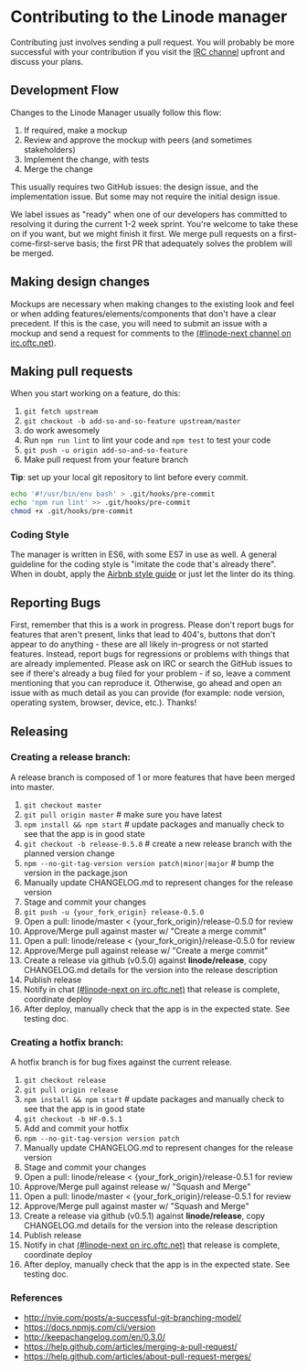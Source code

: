 # Contributing to the Linode manager

Contributing just involves sending a pull request. You will probably be more
successful with your contribution if you visit the [IRC
channel](https://webchat.oftc.net/?channels=linode-next&uio=d4) upfront and discuss
your plans.

## Development Flow

Changes to the Linode Manager usually follow this flow:

1. If required, make a mockup
1. Review and approve the mockup with peers (and sometimes stakeholders)
1. Implement the change, with tests
1. Merge the change

This usually requires two GitHub issues: the design issue, and the
implementation issue. But some may not require the initial design issue.

We label issues as "ready" when one of our developers has committed to
resolving it during the current 1-2 week sprint. You're welcome to take these on
if you want, but we might finish it first. We merge pull requests on a
first-come-first-serve basis; the first PR that adequately solves the problem
will be merged.

## Making design changes

Mockups are necessary when making changes to the existing look and feel or when
adding features/elements/components that don't have a clear precedent. If this
is the case, you will need to submit an issue with a mockup and send a request
for comments to the [(#linode-next channel on irc.oftc.net)](https://webchat.oftc.net/?channels=linode-next&uio=d4).

## Making pull requests

When you start working on a feature, do this:

1. `git fetch upstream`
1. `git checkout -b add-so-and-so-feature upstream/master`
1. do work awesomely
1. Run `npm run lint` to lint your code and `npm test` to test your code
1. `git push -u origin add-so-and-so-feature`
1. Make pull request from your feature branch

**Tip**: set up your local git repository to lint before every commit.

```sh
echo '#!/usr/bin/env bash' > .git/hooks/pre-commit
echo 'npm run lint' >> .git/hooks/pre-commit
chmod +x .git/hooks/pre-commit
```

### Coding Style

The manager is written in ES6, with some ES7 in use as well. A general guideline
for the coding style is "imitate the code that's already there". When in doubt,
apply the [Airbnb style guide](https://github.com/airbnb/javascript) or just let
the linter do its thing.

## Reporting Bugs

First, remember that this is a work in progress. Please don't report bugs for
features that aren't present, links that lead to 404's, buttons that don't
appear to do anything - these are all likely in-progress or not started
features. Instead, report bugs for regressions or problems with things that are
already implemented. Please ask on IRC or search the GitHub issues to see if
there's already a bug filed for your problem - if so, leave a comment
mentioning that you can reproduce it. Otherwise, go ahead and open an issue
with as much detail as you can provide (for example: node version, operating
system, browser, device, etc.). Thanks!

## Releasing
### Creating a release branch:
A release branch is composed of 1 or more features that have been merged into master.

1. `git checkout master`
2. `git pull origin master` # make sure you have latest
3. `npm install && npm start` # update packages and manually check to see that the app is in good state
4. `git checkout -b release-0.5.0` # create a new release branch with the planned version change
5. `npm --no-git-tag-version version patch|minor|major` # bump the version in the package.json
6. Manually update CHANGELOG.md to represent changes for the release version
7. Stage and commit your changes
8. `git push -u {your_fork_origin} release-0.5.0`
9. Open a pull: linode/master < {your_fork_origin}/release-0.5.0 for review
10. Approve/Merge pull against master w/ "Create a merge commit"
11. Open a pull: linode/release < {your_fork_origin}/release-0.5.0 for review
12. Approve/Merge pull against release w/ "Create a merge commit"
13. Create a release via github (v0.5.0) against **linode/release**, copy CHANGELOG.md details for the version into the release description
14. Publish release
15. Notify in chat [(#linode-next on irc.oftc.net)](https://webchat.oftc.net/?channels=linode-next&uio=d4) that release is complete, coordinate deploy
16. After deploy, manually check that the app is in the expected state. See testing doc.

### Creating a hotfix branch:
A hotfix branch is for bug fixes against the current release.

1. `git checkout release`
2. `git pull origin release`
3. `npm install && npm start` # update packages and manually check to see that the app is in good state
4. `git checkout -b HF-0.5.1`
5. Add and commit your hotfix
6. `npm --no-git-tag-version version patch`
7. Manually update CHANGELOG.md to represent changes for the release version
8. Stage and commit your changes
9. Open a pull: linode/release < {your_fork_origin}/release-0.5.1 for review
10. Approve/Merge pull against release w/ "Squash and Merge"
11. Open a pull: linode/master < {your_fork_origin}/release-0.5.1 for review
12. Approve/Merge pull against master w/ "Squash and Merge"
13. Create a release via github (v0.5.1) against **linode/release**, copy CHANGELOG.md details for the version into the release description
14. Publish release
15. Notify in chat [(#linode-next on irc.oftc.net)](https://webchat.oftc.net/?channels=linode-next&uio=d4) that release is complete, coordinate deploy
16. After deploy, manually check that the app is in the expected state. See testing doc.

### References
- http://nvie.com/posts/a-successful-git-branching-model/
- https://docs.npmjs.com/cli/version
- http://keepachangelog.com/en/0.3.0/
- https://help.github.com/articles/merging-a-pull-request/
- https://help.github.com/articles/about-pull-request-merges/
